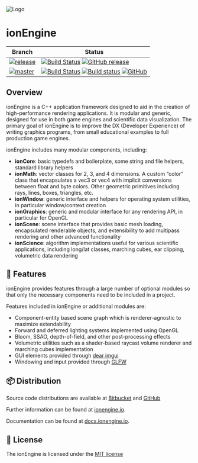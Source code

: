 ![Logo](http://i.imgur.com/AMFY7t6.png)

ionEngine
=========

| Branch | Status |
|--------|--------------|
| [![release](https://img.shields.io/badge/branch-release-38C7B6.svg)](https://github.com/iondune/ionEngine/releases) | [![Build Status](https://travis-ci.org/iondune/ionEngine.svg?branch=release)](https://travis-ci.org/iondune/ionEngine) [![GitHub release](https://img.shields.io/github/release/iondune/ionEngine.svg)](https://github.com/iondune/ionEngine/releases) |
| [![master](https://img.shields.io/badge/branch-master-B2A0EB.svg)](https://github.com/iondune/ionEngine) | [![Build Status](https://travis-ci.org/iondune/ionEngine.svg?branch=master)](https://travis-ci.org/iondune/ionEngine) [![Build status](https://ci.appveyor.com/api/projects/status/p8wakf96tk3qrm2x?svg=true)](https://ci.appveyor.com/project/iondune/ionengine) [![GitHub](https://img.shields.io/badge/pre--release-v0.4.5-blue.svg)](https://github.com/iondune/ionEngine/commits/master) |

Overview
--------

ionEngine is a C++ application framework designed to aid in the creation of high-performance rendering applications.
It is modular and generic, designed for use in both game engines and scientific data visualization.
The primary goal of ionEngine is to improve the DX (Developer Experience) of writing graphics programs, from small educational examples to full production game engines.

ionEngine includes many modular components, including:

* **ionCore**: basic typedefs and boilerplate, some string and file helpers, standard library helpers
* **ionMath**: vector classes for 2, 3, and 4 dimensions. A custom “color” class that encapsulates a vec3 or vec4 with implicit conversions between float and byte colors.
  Other geometric primitives including rays, lines, boxes, triangles, etc.
* **ionWindow**: generic interface and helpers for operating system utilities, in particular window/context creation
* **ionGraphics**: generic and modular interface for any rendering API, in particular for OpenGL
* **ionScene**: scene interface that provides basic mesh loading, encapsulated renderable objects, and extensibility to add multipass rendering and other advanced functionality
* **ionScience**: algorithm implementations useful for various scientific applications, including long/lat classes, marching cubes, ear clipping, volumetric data rendering


:pencil: Features
--------

ionEngine provides features through a large number of optional modules so
that only the necessary components need to be included in a project.

Features included in ionEngine or additional modules are:

* Component-entity based scene graph which is renderer-agnostic to maximize extendability
* Forward and deferred lighting systems implemented using OpenGL
* Bloom, SSAO, depth-of-field, and other post-processing effects
* Volumetric utilities such as a shader-based raycast volume renderer and marching cubes implementation
* GUI elements provided through [dear imgui](https://github.com/ocornut/imgui)
* Windowing and input provided through [GLFW](http://www.glfw.org/)


:package: Distribution
------------

Source code distributions are available at [Bitbucket](https://bitbucket.org/iondune/ionengine) and [GitHub](https://github.com/iondune/ionEngine)

Further information can be found at [ionengine.io](http://ionengine.io/).

Documentation can be found at [docs.ionengine.io](http://docs.ionengine.io/).


:hammer: License
-------

The ionEngine is licensed under the [MIT license](http://opensource.org/licenses/MIT)
